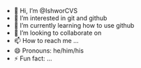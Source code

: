 - 👋 Hi, I’m @IshworCVS
- 👀 I’m interested in git and github
- 🌱 I’m currently learning how to use github
- 💞️ I’m looking to collaborate on 
- 📫 How to reach me ...
- 😄 Pronouns: he/him/his
- ⚡ Fun fact: ...

<!---
IshworCVS/IshworCVS is a ✨ special ✨ repository because its `README.md` (this file) appears on your GitHub profile.
You can click the Preview link to take a look at your changes.
--->
